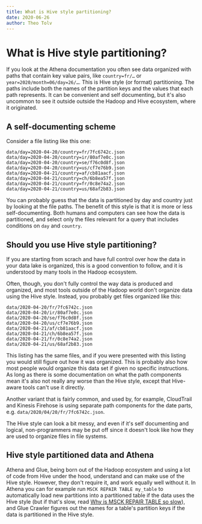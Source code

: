 ```yaml
---
title: What is Hive style partitioning?
date: 2020-06-26
author: Theo Tolv
---
```

# What is Hive style partitioning?

If you look at the Athena documentation you often see data organized with paths that contain key value pairs, like `country=fr/…` or `year=2020/month=06/day=26/…`. This is Hive style (or format) partitioning. The paths include both the names of the partition keys and the values that each path represents. It can be convenient and self documenting, but it's also uncommon to see it outside outside the Hadoop and Hive ecosystem, where it originated.

## A self-documenting scheme

Consider a file listing like this one:

```
data/day=2020-04-20/country=fr/7fc6742c.json
data/day=2020-04-20/country=ir/80af7e0c.json
data/day=2020-04-20/country=se/f76c0d8f.json
data/day=2020-04-20/country=us/cf7e76b9.json
data/day=2020-04-21/country=af/cb81aacf.json
data/day=2020-04-21/country=ch/6b8ea57f.json
data/day=2020-04-21/country=fr/0c8e74a2.json
data/day=2020-04-21/country=us/68af2b83.json
```

You can probably guess that the data is partitioned by day and country just by looking at the file paths. The benefit of this style is that it is more or less self-documenting. Both humans and computers can see how the data is partitioned, and select only the files relevant for a query that includes conditions on `day` and `country`.

## Should you use Hive style partitioning?

If you are starting from scrach and have full control over how the data in your data lake is organized, this is a good convention to follow, and it is understood by many tools in the Hadoop ecosystem.

Often, though, you don't fully control the way data is produced and organized, and most tools outside of the Hadoop world don't organize data using the Hive style. Instead, you probably get files organized like this:

```
data/2020-04-20/fr/7fc6742c.json
data/2020-04-20/ir/80af7e0c.json
data/2020-04-20/se/f76c0d8f.json
data/2020-04-20/us/cf7e76b9.json
data/2020-04-21/af/cb81aacf.json
data/2020-04-21/ch/6b8ea57f.json
data/2020-04-21/fr/0c8e74a2.json
data/2020-04-21/us/68af2b83.json
```

This listing has the same files, and if you were presented with this listing you would still figure out how it was organized. This is probably also how most people would organize this data set if given no specific instructions. As long as there is some documentation on what the path components mean it's also not really any worse than the Hive style, except that Hive-aware tools can't use it directly.

Another variant that is fairly common, and used by, for example, CloudTrail and Kinesis Firehose is using separate path components for the date parts, e.g. `data/2020/04/20/fr/7fc6742c.json`.

The Hive style can look a bit messy, and even if it's self documenting and logical, non-programmers may be put off since it doesn't look like how they are used to organize files in file systems.

## Hive style partitioned data and Athena

Athena and Glue, being born out of the Hadoop ecosystem and using a lot of code from Hive under the hood, understand and can make use of the Hive style. However, they don't require it, and work equally well without it. In Athena you can for example run `MSCK REPAIR TABLE my_table` to automatically load new partitions into a partitioned table if the data uses the Hive style (but if that's slow, read [Why is MSCK REPAIR TABLE so slow](/articles/msck-repair-table/)), and Glue Crawler figures out the names for a table's partition keys if the data is partitioned in the Hive style.
